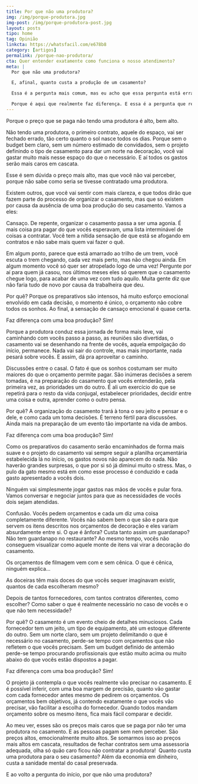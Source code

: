 ```yaml
---
title: Por que não uma produtora?
img: /img/porque-produtora.jpg
img-post: /img/porque-produtora-post.jpg
layout: posts
tipo: home
tag: Opinião
linkcta: https://whatsfacil.com/e678b8
category: [artigos]
permalink: /porque-nao-produtora/
cta: Quer entender exatamente como funciona o nosso atendimento?
meta: |
  Por que não uma produtora?

  E, afinal, quanto custa a produção de um casamento?

  Essa é a pergunta mais comum, mas eu acho que essa pergunta está errada. A pergunta certa deveria ser: Quanto custa não ter uma produtora no seu casamento?

  Porque é aqui que realmente faz diferença. E essa é a pergunta que realmente vale a pena responder.
---
```


Porque o preço que se paga não tendo uma produtora é alto, bem alto.

Não tendo uma produtora, o primeiro contrato, aquele do espaço, vai ser fechado errado, tão certo quanto o sol nasce todos os dias. Porque sem o budget bem claro, sem um número estimado de convidados, sem o projeto definindo o tipo de casamento para dar um norte na decoração, você vai gastar muito mais nesse espaço do que o necessário. E aí todos os gastos serão mais caros em cascata. 

Esse é sem dúvida o preço mais alto, mas que você não vai perceber, porque não sabe como seria se tivesse contratado uma produtora.

Existem outros, que você vai sentir com mais clareza, e que todos dirão que fazem parte do processo de organizar o casamento, mas que só existem por causa da ausência de uma boa produção do seu casamento. Vamos a eles:

Cansaço. De repente, organizar o casamento passa a ser uma agonia. É mais coisa pra pagar do que vocês esperavam, uma lista interminável de coisas a contratar. Você tem a nítida sensação de que está se afogando em contratos e não sabe mais quem vai fazer o quê. 

Em algum ponto, parece que está amarrado ao trilho de um trem, você escuta o trem chegando, cada vez mais perto, mas não chegou ainda. Em algum momento você só quer ser atropelado logo de uma vez! Pergunte por aí para quem já casou, nos últimos meses eles só querem que o casamento chegue logo, para acabar de uma vez com tudo aquilo. Muita gente diz que não faria tudo de novo por causa da trabalheira que deu.

Por quê? Porque os preparativos são intensos, há muito esforço emocional envolvido em cada decisão, o momento é único, o orçamento não cobre todos os sonhos. Ao final, a sensação de cansaço emocional é quase certa.

Faz diferença com uma boa produção? Sim!

Porque a produtora conduz essa jornada de forma mais leve, vai caminhando com vocês passo a passo, as reuniões são divertidas, o casamento vai se desenhando na frente de vocês, aquela empolgação do início, permanece. Nada vai sair do controle, mas mais importante, nada pesará sobre vocês. E assim, dá pra aproveitar o caminho.


Discussões entre o casal. O fato é que os sonhos costumam ser muito maiores do que o orçamento permite pagar. São inúmeras decisões a serem tomadas, é na preparação do casamento que vocês entenderão, pela primeira vez, as prioridades um do outro. É ali um exercício do que se repetirá para o resto da vida conjugal, estabelecer prioridades, decidir entre uma coisa e outra, aprender como o outro pensa.

Por quê? A organização do casamento trará à tona o seu jeito e pensar e o dele, e como cada um toma decisões. É terreno fértil para discussões. Ainda mais na preparação de um evento tão importante na vida de ambos.

Faz diferença com uma boa produção? Sim!

Como os preparativos do casamento serão encaminhados de forma mais suave e o projeto do casamento vai sempre seguir a planilha orçamentária estabelecida lá no início, os gastos novos não aparecem do nada. Não haverão grandes surpresas, o que por si só já diminui muito o stress. Mas, o pulo da gato mesmo está em como esse processo é conduzido e cada gasto apresentado a vocês dois.

Ninguém vai simplesmente jogar gastos nas mãos de vocês e pular fora. Vamos conversar e negociar juntos para que as necessidades de vocês dois sejam atendidas.

Confusão. Vocês pedem orçamentos e cada um diz uma coisa completamente diferente. Vocês não sabem bem o que são e para que servem os itens descritos nos orçamentos de decoração e eles variam absurdamente entre si. O que é ânfora? Custa tanto assim um guardanapo? Não tem guardanapo no restaurante? 
Ao mesmo tempo, vocês não conseguem visualizar como aquele monte de itens vai virar a decoração do casamento.

Os orçamentos de filmagem vem com e sem cênica. O que é cênica, ninguém explica…

As doceiras têm mais doces do que vocês sequer imaginavam existir, quantos de cada escolheram mesmo?

Depois de tantos fornecedores, com tantos contratos diferentes, como escolher? Como saber o que é realmente necessário no caso de vocês e o que não tem necessidade?

Por quê? O casamento é um evento cheio de detalhes minuciosos. Cada fornecedor tem um jeito, um tipo de equipamento, até um estoque diferente do outro. Sem um norte claro, sem um projeto delimitando o que é necessário no casamento, perde-se tempo com orçamentos que não refletem o que vocês precisam. Sem um budget definido de antemão perde-se tempo procurando profissionais que estão muito acima ou muito abaixo do que vocês estão dispostos a pagar.

Faz diferença com uma boa produção? Sim!

O projeto já contempla o que vocês realmente vão precisar no casamento. E é possível inferir, com uma boa margem de precisão, quanto vão gastar com cada fornecedor antes mesmo de pedirem os orçamentos.
Os orçamentos bem objetivos, já contendo exatamente o que vocês vão precisar, vão facilitar a escolha do fornecedor. Quando todos mandam orçamento sobre os mesmo itens, fica mais fácil comparar e decidir.

Ao meu ver, esses são os preços mais caros que se paga por não ter uma produtora no casamento. E as pessoas pagam sem nem perceber. São preços altos, emocionalmente muito altos. Se somarmos isso ao preços mais altos em cascata, resultados de fechar contratos sem uma assessoria adequada, olha só quão caro ficou não contratar a produtora!  Quanto custa uma produtora para o seu casamento? Além da economia em dinheiro, custa a sanidade mental do casal preservada.

E ao volto a pergunta do início, por que não uma produtora?
